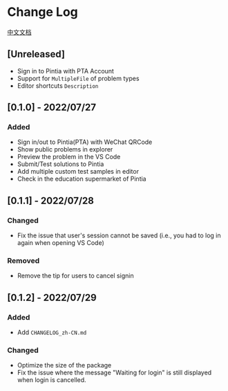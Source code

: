 # Change Log

[中文文档](https://github.com/jinzcdev/vscode-pintia/blob/main/docs/CHANGELOG_zh-CN.md)

## [Unreleased]

- Sign in to Pintia with PTA Account
- Support for `MultipleFile` of problem types
- Editor shortcuts `Description`

## [0.1.0] - 2022/07/27

### Added

- Sign in/out to Pintia(PTA) with WeChat QRCode
- Show public problems in explorer
- Preview the problem in the VS Code
- Submit/Test solutions to Pintia
- Add multiple custom test samples in editor
- Check in the education supermarket of Pintia

## [0.1.1] - 2022/07/28

### Changed

- Fix the issue that user's session cannot be saved (i.e., you had to log in again when opening VS Code)

### Removed

- Remove the tip for users to cancel signin

## [0.1.2] - 2022/07/29

### Added

- Add `CHANGELOG_zh-CN.md`

### Changed

- Optimize the size of the package
- Fix the issue where the message "Waiting for login" is still displayed when login is cancelled.
